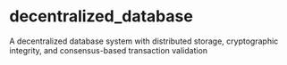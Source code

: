 # decentralized_database
A decentralized database system with distributed storage, cryptographic integrity, and consensus-based transaction validation
